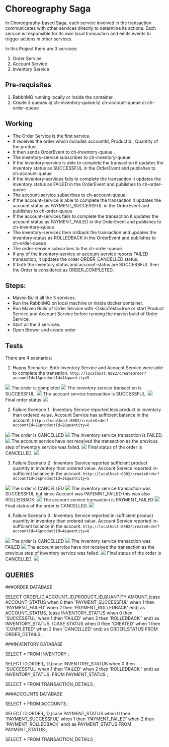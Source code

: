 # Choreography Saga 

In Choreography-based Saga, each service involved in the transaction communicates with other services directly to determine its actions. 
Each service is responsible for its own local transaction and emits events to trigger actions in other services.


In this Project there are 3 services:
1) Order Service
2) Account Service
3) Inventory Service


## Pre-requisites
1) RabbitMQ running locally or inside the container.
2) Create 3 queues
    a) ch-inventory-queue
    b) ch-account-queue
    c) ch-order-queue

## Working
- The Order Service is the first service.
- It receives the order which includes accountId, ProductId , Quantity of the product.
- It then sends OrderEvent to ch-inventory-queue .
- The inventory-service subscribes to ch-inventory-queue 
- If the inventory-service is able to complete the transaction it updates the inventory status as SUCCESSFUL in the OrderEvent and publishes to ch-account-queue
- If the inventory-services fails to complete the transaction it updates the inventory status as FAILED in the OrderEvent and publishes to ch-order-queue
- The account-service subscribes to ch-account-queue.
- If the account-service is able to complete the transaction it updates the account status as PAYMENT_SUCCESSFUL in the OrderEvent and publishes to ch-order-queue
- If the account-services fails to complete the transaction it updates the account status as PAYMENT_FAILED in the OrderEvent and publishes to ch-inventory-queue
- The inventory-services then rollback the transaction and updates the inventory-status as ROLLEDBACK in the OrderEvent and publishes to ch-order-queue
- The order-service subscribes to the ch-order-queue.
- If any of the inventory-service or account-service reports FAILED transaction, it updates the order ORDER_CANCELLED status.
- If both the inventory status and account-status are SUCCESSFUL then the Order is considered as ORDER_COMPLETED.


## Steps:
- Maven Build all the 3 services.
- Run the RabbitMQ on local machine or inside docker container.
- Run Maven Build of Order Service with -DskipTests=true or start Product Service and Account Service before running the maven build of Order Service.
- Start all the 3 services:
- Open Brower and create order

## Tests


There are 4 scenarios:

1) Happy Scenario : Both Inventory Service and Account Service were able to complete the transation.
`http://localhost:8082/createOrder?accountId=1&productId=1&quantity=5`

![](./images/1.png)
The order is completed
![](./images/2.png)
The inventory service transaction is SUCCESSFUL.
![](./images/3.png)
The account service transaction is SUCCESSFUL.
![](./images/4.png)
Final order status
![](./images/5.png)


2) Failure Scenario 1 : Inventory Service reported less product in inventory than ordered value. Account Service has sufficient balance in the account.
`http://localhost:8082/createOrder?accountId=2&productId=2&quantity=8`

![](./images/6.png)
The order is CANCELLED
![](./images/7.png)
The inventory service transaction is FAILED.
![](./images/8.png)
The account service have not received the transaction as the previous step of inventory service was failed.
![](./images/9.png)
Final status of the order is CANCELLED.
![](./images/10.png)

3) Failure Scenario 2 : Inventory Service reported sufficient product quantity in inventory than ordered value. Account Service reported in-sufficient balance in the account.
`http://localhost:8082/createOrder?accountId=3&productId=3&quantity=5`

![](./images/11.png)
The order is CANCELLED
![](./images/12.png)
The inventory service transaction was SUCCESSFUL but since Account was PAYEMNT_FAILED this was also ROLLEDBACK.
![](./images/13.png)
The account service transaction is PAYMENT_FAILED
![](./images/14.png)
Final status of the order is CANCELLED.
![](./images/15.png)

4) Failure Scenario 3 : Inventory Service reported in-sufficient product quantity in inventory than ordered value. Account Service reported in-sufficient balance in the account.
`http://localhost:8082/createOrder?accountId=4&productId=4&quantity=8`

![](./images/16.png)
The order is CANCELLED
![](./images/17.png)
The inventory service transaction was FAILED 
![](./images/18.png)
The account service have not received the transaction as the previous step of inventory service was failed.
![](./images/19.png)
Final status of the order is CANCELLED.
![](./images/20.png)


## QUERIES

###ORDER DATABASE

SELECT ORDER_ID,ACCOUNT_ID,PRODUCT_ID,QUANTITY,AMOUNT,(case ACCOUNT_STATUS when 0 then 'PAYMENT_SUCCESSFUL' when 1 then 'PAYMENT_FAILED'  when 2 then 'PAYMENT_ROLLEDBACK'  end) as ACCOUNT_STATUS, (case INVENTORY_STATUS  when 0 then 'SUCCESSFUL' when 1 then 'FAILED' when 2 then 'ROLLEDBACK ' end) as INVENTORY_STATUS, (CASE STATUS when 0 then 'CREATED' when 1 then 'COMPLETED' when 2 then 'CANCELLED' end) as ORDER_STATUS  FROM ORDER_DETAILS ;


###INVENTORY DATABASE

SELECT * FROM INVENTORY ;

SELECT ID,ORDER_ID,(case INVENTORY_STATUS  when 0 then 'SUCCESSFUL' when 1 then 'FAILED' when 2 then 'ROLLEDBACK ' end) as INVENTORY_STATUS, FROM PAYMENT_STATUS  ;


SELECT * FROM TRANSACTION_DETAILS  ;

###ACCOUNTS DATABASE

SELECT * FROM ACCOUNTS ;

SELECT ID,ORDER_ID,(case PAYMENT_STATUS when 0 then 'PAYMENT_SUCCESSFUL' when 1 then 'PAYMENT_FAILED'  when 2 then 'PAYMENT_ROLLEDBACK' end) as PAYMENT_STATUS  FROM PAYMENT_STATUS ;

SELECT * FROM TRANSACTION_DETAILS ;

